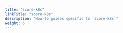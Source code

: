 ```yaml
---
title: "score-k8s"
linkTitle: "score-k8s"
description: "How-to guides specific to `score-k8s`"
weight: 6
---
```

